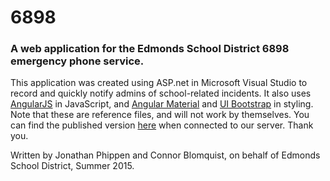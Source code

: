 # 6898
### A web application for the Edmonds School District 6898 emergency phone service.

This application was created using ASP.net in Microsoft Visual Studio to record and quickly notify admins of school-related incidents.
It also uses [AngularJS](https://angularjs.org/) in JavaScript, and [Angular Material](https://material.angularjs.org/) and [UI Bootstrap](https://angular-ui.github.io/bootstrap/) in styling.
Note that these are reference files, and will not work by themselves.
You can find the published version [here](http://infosysapps.edmonds.wednet.edu/6898) when connected to our server.
Thank you.

Written by Jonathan Phippen and Connor Blomquist, on behalf of Edmonds School District, Summer 2015.